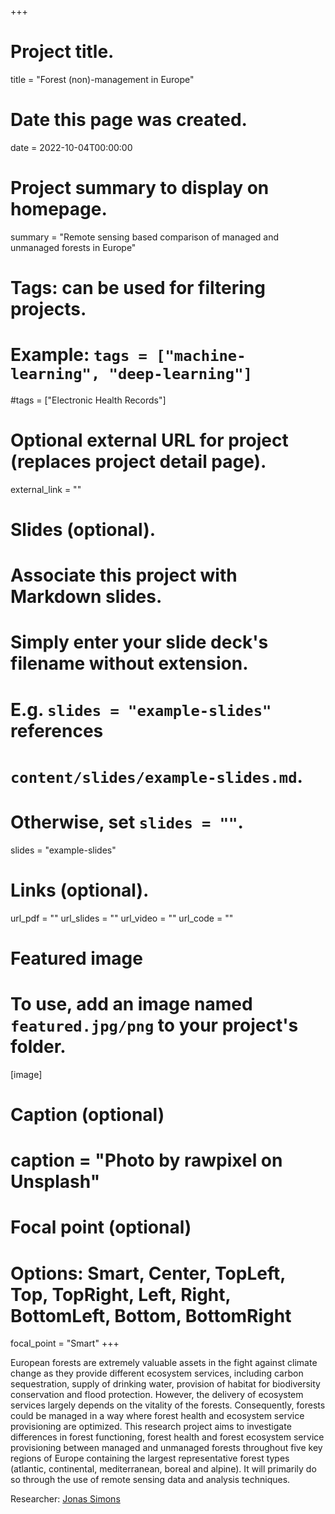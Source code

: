 +++
# Project title.
title = "Forest (non)-management in Europe"

# Date this page was created.
date = 2022-10-04T00:00:00

# Project summary to display on homepage.
summary = "Remote sensing based comparison of managed and unmanaged forests in Europe"

# Tags: can be used for filtering projects.
# Example: `tags = ["machine-learning", "deep-learning"]`
#tags = ["Electronic Health Records"]

# Optional external URL for project (replaces project detail page).
external_link = ""

# Slides (optional).
#   Associate this project with Markdown slides.
#   Simply enter your slide deck's filename without extension.
#   E.g. `slides = "example-slides"` references 
#   `content/slides/example-slides.md`.
#   Otherwise, set `slides = ""`.
slides = "example-slides"

# Links (optional).
url_pdf = ""
url_slides = ""
url_video = ""
url_code = ""


# Featured image
# To use, add an image named `featured.jpg/png` to your project's folder. 
[image]
  # Caption (optional)
  # caption = "Photo by rawpixel on Unsplash"
  
  # Focal point (optional)
  # Options: Smart, Center, TopLeft, Top, TopRight, Left, Right, BottomLeft, Bottom, BottomRight
  focal_point = "Smart"
+++

European forests are extremely valuable assets in the fight against climate change as they provide different ecosystem services, including carbon sequestration, supply of drinking water, provision of habitat for biodiversity conservation and flood protection. However, the delivery of ecosystem services largely depends on the vitality of the forests. Consequently, forests could be managed in a way where forest health and ecosystem service provisioning are optimized. This research project aims to investigate differences in forest functioning, forest health and forest ecosystem service provisioning between managed and unmanaged forests throughout five key regions of Europe containing the largest representative forest types (atlantic, continental, mediterranean, boreal and alpine). It will primarily do so through the use of remote sensing data and analysis techniques.

Researcher: [Jonas Simons](/author/jonas-simons/)
